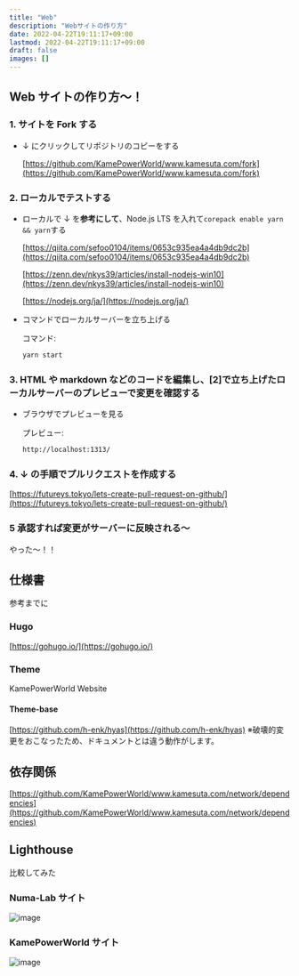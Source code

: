 ```yaml
---
title: "Web"
description: "Webサイトの作り方"
date: 2022-04-22T19:11:17+09:00
lastmod: 2022-04-22T19:11:17+09:00
draft: false
images: []
---
```


## Web サイトの作り方～！

### 1. サイトを Fork する

- ↓ にクリックしてリポジトリのコピーをする

  [https://github.com/KamePowerWorld/www.kamesuta.com/fork](https://github.com/KamePowerWorld/www.kamesuta.com/fork)

### 2. ローカルでテストする

- ローカルで ↓ を**参考にして**、Node.js LTS を入れて`corepack enable yarn && yarn`する

  [https://qiita.com/sefoo0104/items/0653c935ea4a4db9dc2b](https://qiita.com/sefoo0104/items/0653c935ea4a4db9dc2b)

  [https://zenn.dev/nkys39/articles/install-nodejs-win10](https://zenn.dev/nkys39/articles/install-nodejs-win10)

  [https://nodejs.org/ja/](https://nodejs.org/ja/)

- コマンドでローカルサーバーを立ち上げる

  コマンド:

  ```bash
  yarn start
  ```

### 3. HTML や markdown などのコードを編集し、[2]で立ち上げたローカルサーバーのプレビューで変更を確認する

- ブラウザでプレビューを見る

  プレビュー:

  ```bash
  http://localhost:1313/
  ```

### 4. ↓ の手順でプルリクエストを作成する

[https://futureys.tokyo/lets-create-pull-request-on-github/](https://futureys.tokyo/lets-create-pull-request-on-github/)

### 5 承認すれば変更がサーバーに反映される～

やった～！！

## 仕様書

参考までに

### Hugo

[https://gohugo.io/](https://gohugo.io/)

### Theme

KamePowerWorld Website

#### Theme-base

[https://github.com/h-enk/hyas](https://github.com/h-enk/hyas)
※破壊的変更をおこなったため、ドキュメントとは違う動作がします。

## 依存関係

[https://github.com/KamePowerWorld/www.kamesuta.com/network/dependencies](https://github.com/KamePowerWorld/www.kamesuta.com/network/dependencies)

## Lighthouse

比較してみた

### Numa-Lab サイト

![image](https://user-images.githubusercontent.com/75793267/164002488-e4b72223-c60c-4bfd-bcb2-a4f8099177ce.png)

### KamePowerWorld サイト

![image](https://user-images.githubusercontent.com/75793267/164420361-da158fdd-4b41-41f4-9d7b-4837300f144c.png)
